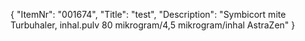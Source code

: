 {
  "ItemNr": "001674",
  "Title": "test",
  "Description": "Symbicort mite Turbuhaler, inhal.pulv 80 mikrogram/4,5 mikrogram/inhal AstraZen"
}